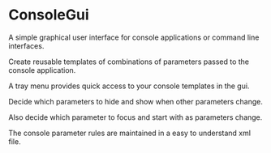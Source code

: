 # ConsoleGui
A simple graphical user interface for console applications or command line interfaces.

Create reusable templates of combinations of parameters passed to the console application.

A tray menu provides quick access to your console templates in the gui.

Decide which parameters to hide and show when other parameters change.

Also decide which parameter to focus and start with as parameters change.

The console parameter rules are maintained in a easy to understand xml file.
